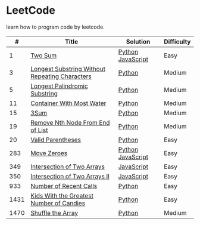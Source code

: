 # LeetCode
learn how to program code by leetcode.

|#|Title|Solution|Difficulty|
|-|-|-|-|
|1|[Two Sum](https://leetcode.com/problems/two-sum/)|[Python](https://github.com/linth/learn-leetcode/blob/main/python/array/1_two%20sum.py) [JavaScript](https://github.com/linth/learn-leetcode/blob/main/javascript/array/1_two%20sum.js)|Easy|
|3|[Longest Substring Without Repeating Characters](https://leetcode.com/problems/longest-substring-without-repeating-characters/)|[Python](https://github.com/linth/learn-leetcode/blob/main/python/string/3_Longest%20Substring%20Without%20Repeating%20Characters.py)|Medium|
|5|[Longest Palindromic Substring](https://leetcode.com/problems/longest-palindromic-substring/)|[Python](https://github.com/linth/learn-leetcode/blob/main/python/string/5_Longest%20Palindromic%20Substring.py)|Medium|
|11|[Container With Most Water](https://leetcode.com/problems/container-with-most-water/)|[Python](https://github.com/linth/learn-leetcode/blob/main/python/array/11_Container%20With%20Most%20Water.py)|Medium|
|15|[3Sum](https://leetcode.com/problems/3sum/)|[Python](https://github.com/linth/learn-leetcode/blob/main/python/array/15_3Sum.py)|Medium|
|19|[Remove Nth Node From End of List](https://leetcode.com/problems/remove-nth-node-from-end-of-list/)|[Python](https://github.com/linth/learn-leetcode/blob/main/python/linked%20list/19_Remove%20Nth%20Node%20From%20End%20of%20List.py)|Medium|
|20|[Valid Parentheses](https://leetcode.com/problems/valid-parentheses/)|[Python](https://github.com/linth/learn-leetcode/blob/main/python/string/20_%20Valid%20Parentheses.py)|Easy|
|283|[Move Zeroes](https://leetcode.com/problems/move-zeroes/)|[Python]() [JavaScript](https://github.com/linth/learn-leetcode/blob/main/javascript/array/283_Move%20Zeroes.js)|Easy|
|349|[Intersection of Two Arrays](https://leetcode.com/problems/intersection-of-two-arrays/)|[JavaScript](https://github.com/linth/learn-leetcode/blob/main/javascript/array/349_Intersection%20of%20Two%20Arrays.js)|Easy|
|350|[Intersection of Two Arrays II](https://leetcode.com/problems/intersection-of-two-arrays-ii/)|[JavaScript](https://github.com/linth/learn-leetcode/blob/main/javascript/array/350_Intersection%20of%20Two%20Arrays%20II.js)|Easy|
|933|[Number of Recent Calls](https://leetcode.com/problems/number-of-recent-calls/)|[Python](https://github.com/linth/learn-leetcode/blob/main/python/queue/933_Number%20of%20Recent%20Calls.py)|Easy|
|1431|[Kids With the Greatest Number of Candies](https://leetcode.com/problems/kids-with-the-greatest-number-of-candies/)|[Python](https://github.com/linth/learn-leetcode/blob/main/array/1431_Kids%20With%20the%20Greatest%20Number%20of%20Candies.py)|Easy|
|1470|[Shuffle the Array](https://leetcode.com/problems/shuffle-an-array/)|[Python](https://github.com/linth/learn-leetcode/blob/main/array/1431_Kids%20With%20the%20Greatest%20Number%20of%20Candies.py)|Medium|
